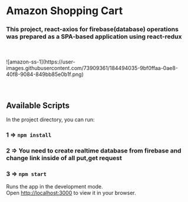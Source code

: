 # Amazon Shopping Cart 


<h3>This project, react-axios for firebase(database) operations was prepared as a SPA-based application using react-redux </h3>
 <br/>
 <br/>
![amazon-ss-1](https://user-images.githubusercontent.com/73909361/184494035-9bf0ffaa-0ae8-40f8-9084-849bb85e0b1f.png)
<br/>
 
 
<br/>
<br/>

 

## Available Scripts

In the project directory, you can run:
### 1 => `npm install`
### 2 => You need to create realtime database from firebase and change link inside of all put,get request
### 3 => `npm start`


Runs the app in the development mode.\
Open [http://localhost:3000](http://localhost:3000) to view it in your browser.

 

 
